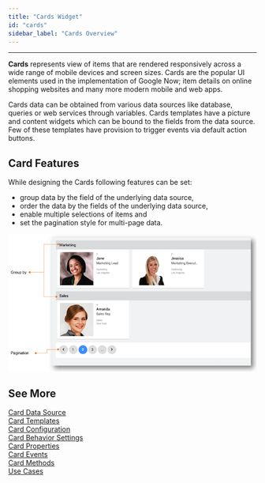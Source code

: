 ```yaml
---
title: "Cards Widget"
id: "cards"
sidebar_label: "Cards Overview"
---
```

---

**Cards** represents view of items that are rendered responsively across a wide range of mobile devices and screen sizes. Cards are the popular UI elements used in the implementation of Google Now; item details on online shopping websites and many more modern mobile and web apps.

Cards data can be obtained from various data sources like database, queries or web services through variables. Cards templates have a picture and content widgets which can be bound to the fields from the data source. Few of these templates have provision to trigger events via default action buttons.


## Card Features
While designing the Cards following features can be set:

- group data by the field of the underlying data source,
- order the data by the fields of the underlying data source,
- enable multiple selections of items and
- set the pagination style for multi-page data.

[![](/learn/assets/cards_overview.png)](/learn/assets/cards_overview.png)

## See More

[Card Data Source](/learn/app-development/widgets/datalive/cards/cards-data-source/)  
[Card Templates](/learn/app-development/widgets/datalive/cards/cards-templates/)  
[Card Configuration](/learn/app-development/widgets/datalive/cards/card-configuration/)  
[Card Behavior Settings](/learn/app-development/widgets/datalive/cards/card-behavior-settings/)  
[Card Properties](/learn/app-development/widgets/datalive/cards/cards-properties-events-methods/#properties)  
[Card Events](/learn/app-development/widgets/datalive/cards/cards-properties-events-methods/#events)  
[Card Methods](/learn/app-development/widgets/datalive/cards/cards-properties-events-methods/#methods)  
[Use Cases](/learn/app-development/widgets/datalive/cards/card-use-cases/)  
